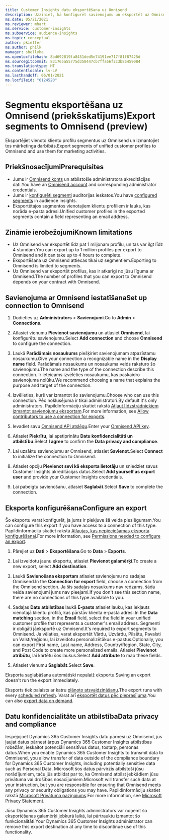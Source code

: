 ```yaml
---
title: Customer Insights datu eksportēšana uz Omnisend
description: Uzziniet, kā konfigurēt savienojumu un eksportēt uz Omnisend.
ms.date: 05/21/2021
ms.reviewer: mhart
ms.service: customer-insights
ms.subservice: audience-insights
ms.topic: conceptual
author: pkieffer
ms.author: philk
manager: shellyha
ms.openlocfilehash: 8bd692819fa8451ded5e74191ee717f81f87425d
ms.sourcegitcommit: 831765a55775d358447cb7ffa56f2c3b85459084
ms.translationtype: HT
ms.contentlocale: lv-LV
ms.lasthandoff: 06/01/2021
ms.locfileid: "6124520"
---
```

# <a name="export-segments-to-omnisend-preview"></a><span data-ttu-id="8823b-103">Segmentu eksportēšana uz Omnisend (priekšskatījums)</span><span class="sxs-lookup"><span data-stu-id="8823b-103">Export segments to Omnisend (preview)</span></span>

<span data-ttu-id="8823b-104">Eksportējiet vienoto klientu profilu segmentus uz Omnisend un izmantojiet tos mārketinga darbībās.</span><span class="sxs-lookup"><span data-stu-id="8823b-104">Export segments of unified customer profiles to Omnisend and use them for marketing activities.</span></span>

## <a name="prerequisites"></a><span data-ttu-id="8823b-105">Priekšnosacījumi</span><span class="sxs-lookup"><span data-stu-id="8823b-105">Prerequisites</span></span>

-   <span data-ttu-id="8823b-106">Jums ir [Omnisend konts](https://www.omnisend.com/) un atbilstošie administratora akreditācijas dati.</span><span class="sxs-lookup"><span data-stu-id="8823b-106">You have an [Omnisend account](https://www.omnisend.com/) and corresponding administrator credentials.</span></span>
-   <span data-ttu-id="8823b-107">Jums ir [konfigurēti segmenti](segments.md) auditorijas ieskatos.</span><span class="sxs-lookup"><span data-stu-id="8823b-107">You have [configured segments](segments.md) in audience insights.</span></span>
-   <span data-ttu-id="8823b-108">Eksportētajos segmentos vienotajiem klientu profiliem ir lauks, kas norāda e-pasta adresi.</span><span class="sxs-lookup"><span data-stu-id="8823b-108">Unified customer profiles in the exported segments contain a field representing an email address.</span></span>

## <a name="known-limitations"></a><span data-ttu-id="8823b-109">Zināmie ierobežojumi</span><span class="sxs-lookup"><span data-stu-id="8823b-109">Known limitations</span></span>

- <span data-ttu-id="8823b-110">Uz Omnisend var eksportēt līdz pat 1 miljonam profilu, un tas var ilgt līdz 4 stundām.</span><span class="sxs-lookup"><span data-stu-id="8823b-110">You can export up to 1 million profiles per export to Omnisend and it can take up to 4 hours to complete.</span></span>
- <span data-ttu-id="8823b-111">Eksportēšana uz Omnisend attiecas tikai uz segmentiem.</span><span class="sxs-lookup"><span data-stu-id="8823b-111">Exporting to Omnisend is limited to segments.</span></span>
- <span data-ttu-id="8823b-112">Uz Omnisend var eksportēt profilus, kas ir atkarīgi no jūsu līguma ar Omnisend.</span><span class="sxs-lookup"><span data-stu-id="8823b-112">The number of profiles that you can export to Omnisend depends on your contract with Omnisend.</span></span>

## <a name="set-up-connection-to-omnisend"></a><span data-ttu-id="8823b-113">Savienojuma ar Omnisend iestatīšana</span><span class="sxs-lookup"><span data-stu-id="8823b-113">Set up connection to Omnisend</span></span>

1. <span data-ttu-id="8823b-114">Dodieties uz **Administrators** > **Savienojumi**.</span><span class="sxs-lookup"><span data-stu-id="8823b-114">Go to **Admin** > **Connections**.</span></span>

1. <span data-ttu-id="8823b-115">Atlasiet vienumu **Pievienot savienojumu** un atlasiet **Omnisend**, lai konfigurētu savienojumu.</span><span class="sxs-lookup"><span data-stu-id="8823b-115">Select **Add connection** and choose **Omnisend** to configure the connection.</span></span>

1. <span data-ttu-id="8823b-116">Laukā **Parādāmais nosaukums** piešķiriet savienojumam atpazīstamu nosaukumu.</span><span class="sxs-lookup"><span data-stu-id="8823b-116">Give your connection a recognizable name in the **Display name** field.</span></span> <span data-ttu-id="8823b-117">Parādāmais nosaukums un nosaukuma veids raksturo šo savienojumu.</span><span class="sxs-lookup"><span data-stu-id="8823b-117">The name and the type of the connection describe this connection.</span></span> <span data-ttu-id="8823b-118">Ir ieteicams izvēlēties nosaukumu, kas paskaidro savienojuma nolūku.</span><span class="sxs-lookup"><span data-stu-id="8823b-118">We recommend choosing a name that explains the purpose and target of the connection.</span></span>

1. <span data-ttu-id="8823b-119">Izvēlieties, kurš var izmantot šo savienojumu.</span><span class="sxs-lookup"><span data-stu-id="8823b-119">Choose who can use this connection.</span></span> <span data-ttu-id="8823b-120">Pēc noklusējuma ir tikai administratori.</span><span class="sxs-lookup"><span data-stu-id="8823b-120">By default it's only administrators.</span></span> <span data-ttu-id="8823b-121">Papildinformāciju skatiet rakstā [Atļaut līdzstrādniekiem izmantot savienojumu eksportam](connections.md#allow-contributors-to-use-a-connection-for-exports).</span><span class="sxs-lookup"><span data-stu-id="8823b-121">For more information, see [Allow contributors to use a connection for exports](connections.md#allow-contributors-to-use-a-connection-for-exports).</span></span>

1. <span data-ttu-id="8823b-122">Ievadiet savu [Omnisend API atslēgu](https://support.omnisend.com/en/articles/1061890-generating-api-key).</span><span class="sxs-lookup"><span data-stu-id="8823b-122">Enter your [Omnisend API key](https://support.omnisend.com/en/articles/1061890-generating-api-key).</span></span>

1. <span data-ttu-id="8823b-123">Atlasiet **Piekrītu**, lai apstiprinātu **Datu konfidencialitāti un atbilstību**.</span><span class="sxs-lookup"><span data-stu-id="8823b-123">Select **I agree** to confirm the **Data privacy and compliance**.</span></span>

1. <span data-ttu-id="8823b-124">Lai uzsāktu savienojumu ar Omnisend, atlasiet **Savienot**.</span><span class="sxs-lookup"><span data-stu-id="8823b-124">Select **Connect** to initialize the connection to Omnisend.</span></span>

1. <span data-ttu-id="8823b-125">Atlasiet opciju **Pievienot sevi kā eksporta lietotāju** un sniedziet savus Customer Insights akreditācijas datus.</span><span class="sxs-lookup"><span data-stu-id="8823b-125">Select **Add yourself as export user** and provide your Customer Insights credentials.</span></span>

1. <span data-ttu-id="8823b-126">Lai pabeigtu savienošanu, atlasiet **Saglabāt**.</span><span class="sxs-lookup"><span data-stu-id="8823b-126">Select **Save** to complete the connection.</span></span>

## <a name="configure-an-export"></a><span data-ttu-id="8823b-127">Eksporta konfigurēšana</span><span class="sxs-lookup"><span data-stu-id="8823b-127">Configure an export</span></span>

<span data-ttu-id="8823b-128">Šo eksportu varat konfigurēt, ja jums ir piekļuve šā veida pieslēgumam.</span><span class="sxs-lookup"><span data-stu-id="8823b-128">You can configure this export if you have access to a connection of this type.</span></span> <span data-ttu-id="8823b-129">Papildinformāciju skatiet rakstā [Atļaujas, kas nepieciešamas eksporta konfigurēšanai](export-destinations.md#set-up-a-new-export).</span><span class="sxs-lookup"><span data-stu-id="8823b-129">For more information, see [Permissions needed to configure an export](export-destinations.md#set-up-a-new-export).</span></span>

1. <span data-ttu-id="8823b-130">Pārejiet uz **Dati** > **Eksportēšana**.</span><span class="sxs-lookup"><span data-stu-id="8823b-130">Go to **Data** > **Exports**.</span></span>

1. <span data-ttu-id="8823b-131">Lai izveidotu jaunu eksportu, atlasiet **Pievienot galamērķi**.</span><span class="sxs-lookup"><span data-stu-id="8823b-131">To create a new export, select **Add destination**.</span></span>

1. <span data-ttu-id="8823b-132">Laukā **Savienošana eksportam** atlasiet savienojumu no sadaļas Omnisend.</span><span class="sxs-lookup"><span data-stu-id="8823b-132">In the **Connection for export** field, choose a connection from the Omnisend section.</span></span> <span data-ttu-id="8823b-133">Ja šis sadaļas nosaukums nav redzams, šāda veida savienojumi jums nav pieejami.</span><span class="sxs-lookup"><span data-stu-id="8823b-133">If you don't see this section name, there are no connections of this type available to you.</span></span>

1. <span data-ttu-id="8823b-134">Sadaļas **Datu atbilstības** laukā **E-pasts** atlasiet lauku, kas iekļauts vienotajā klientu profilā, kas pārstāv klienta e-pasta adresi.</span><span class="sxs-lookup"><span data-stu-id="8823b-134">In the **Data matching** section, in the **Email** field, select the field in your unified customer profile that represents a customer's email address.</span></span> <span data-ttu-id="8823b-135">Segmenti ir obligāti jāeksportē uz Omnisend.</span><span class="sxs-lookup"><span data-stu-id="8823b-135">It's required to export segments to Omnisend.</span></span> <span data-ttu-id="8823b-136">Ja vēlaties, varat eksportēt Vārdu, Uzvārdu, Pilsētu, Pavalsti un Valsti/reģionu, lai izveidotu personalizētākus e-pastus.</span><span class="sxs-lookup"><span data-stu-id="8823b-136">Optionally, you can export First name, Last name, Address, Country/Region, State, City, and Post Code to create more personalized emails.</span></span> <span data-ttu-id="8823b-137">Atlasiet **Pievienot atribūtu**, lai kartētu šos laukus.</span><span class="sxs-lookup"><span data-stu-id="8823b-137">Select **Add attribute** to map these fields.</span></span>

1. <span data-ttu-id="8823b-138">Atlasiet vienumu **Saglabāt**.</span><span class="sxs-lookup"><span data-stu-id="8823b-138">Select **Save**.</span></span>

<span data-ttu-id="8823b-139">Eksporta saglabāšana automātiski nepalaiž eksportu.</span><span class="sxs-lookup"><span data-stu-id="8823b-139">Saving an export doesn't run the export immediately.</span></span>

<span data-ttu-id="8823b-140">Eksports tiek palaists ar katru [plānoto atsvaidzināšanu](system.md#schedule-tab).</span><span class="sxs-lookup"><span data-stu-id="8823b-140">The export runs with every [scheduled refresh](system.md#schedule-tab).</span></span> <span data-ttu-id="8823b-141">Varat arī [eksportēt datus pēc pieprasījuma](export-destinations.md#run-exports-on-demand).</span><span class="sxs-lookup"><span data-stu-id="8823b-141">You can also [export data on demand](export-destinations.md#run-exports-on-demand).</span></span> 


## <a name="data-privacy-and-compliance"></a><span data-ttu-id="8823b-142">Datu konfidencialitāte un atbilstība</span><span class="sxs-lookup"><span data-stu-id="8823b-142">Data privacy and compliance</span></span>

<span data-ttu-id="8823b-143">Iespējojoet Dynamics 365 Customer Insights datu pārnesi uz Omnisend, jūs ļaujat datus pārnest ārpus Dynamics 365 Customer Insights atbilstības robežām, ieskaitot potenciāli sensitīvus datus, tostarp, personas datus.</span><span class="sxs-lookup"><span data-stu-id="8823b-143">When you enable Dynamics 365 Customer Insights to transmit data to Ommisend, you allow transfer of data outside of the compliance boundary for Dynamics 365 Customer Insights, including potentially sensitive data such as Personal Data.</span></span> <span data-ttu-id="8823b-144">Microsoft šos datus pārvirzīs atbilstoši jūsu norādījumiem, taču jūs atbildat par to, ka Omnisend atbilst jebkādiem jūsu privātuma vai drošības nosacījumiem.</span><span class="sxs-lookup"><span data-stu-id="8823b-144">Microsoft will transfer such data at your instruction, but you are responsible for ensuring that Omnisend meets any privacy or security obligations you may have.</span></span> <span data-ttu-id="8823b-145">Papildinformāciju skatiet rakstā [Microsoft Privātuma paziņojums](https://go.microsoft.com/fwlink/?linkid=396732).</span><span class="sxs-lookup"><span data-stu-id="8823b-145">For more information, see [Microsoft Privacy Statement](https://go.microsoft.com/fwlink/?linkid=396732).</span></span>

<span data-ttu-id="8823b-146">Jūsu Dynamics 365 Customer Insights administrators var noņemt šo eksportēšanas galamērķi jebkurā laikā, lai pārtrauktu izmantot šo funkcionalitāti.</span><span class="sxs-lookup"><span data-stu-id="8823b-146">Your Dynamics 365 Customer Insights administrator can remove this export destination at any time to discontinue use of this functionality.</span></span>
